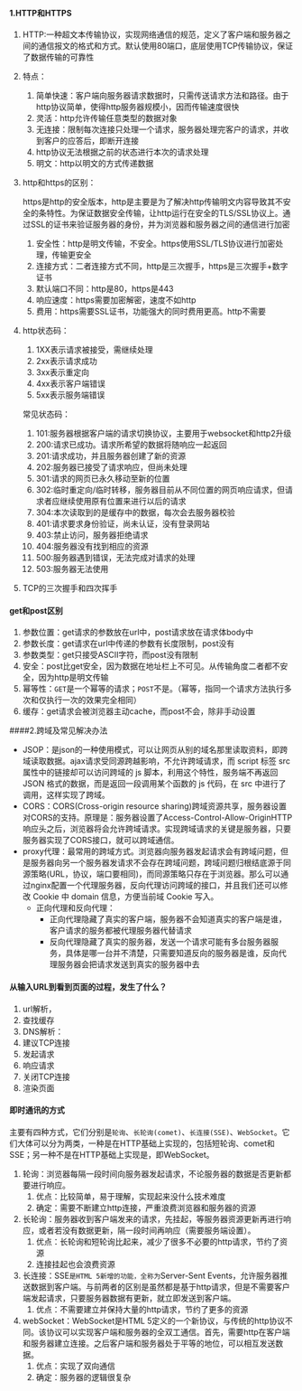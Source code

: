 #### 1.HTTP和HTTPS

1. HTTP:一种超文本传输协议，实现网络通信的规范，定义了客户端和服务器之间的通信报文的格式和方式。默认使用80端口，底层使用TCP传输协议，保证了数据传输的可靠性

2. 特点：

   1. 简单快速：客户端向服务器请求数据时，只需传送请求方法和路径。由于http协议简单，使得http服务器规模小，因而传输速度很快
   2. 灵活：http允许传输任意类型的数据对象
   3. 无连接：限制每次连接只处理一个请求，服务器处理完客户的请求，并收到客户的应答后，即断开连接
   4. http协议无法根据之前的状态进行本次的请求处理
   5. 明文：http以明文的方式传递数据

3. http和https的区别：

   https是http的安全版本，http是主要是为了解决http传输明文内容导致其不安全的条特性。为保证数据安全传输，让http运行在安全的TLS/SSL协议上。通过SSL的证书来验证服务器的身份，并为浏览器和服务器之间的通信进行加密

   1. 安全性：http是明文传输，不安全。https使用SSL/TLS协议进行加密处理，传输更安全
   2. 连接方式：二者连接方式不同，http是三次握手，https是三次握手+数字证书
   3. 默认端口不同：http是80，https是443
   4. 响应速度：https需要加密解密，速度不如http
   5. 费用：https需要SSL证书，功能强大的同时费用更高。http不需要

4. http状态码：

   1. 1XX表示请求被接受，需继续处理
   2. 2xx表示请求成功
   3. 3xx表示重定向
   4. 4xx表示客户端错误
   5. 5xx表示服务端错误

   常见状态码：

   1. 101:服务器根据客户端的请求切换协议，主要用于websocket和http2升级
   2. 200:请求已成功。请求所希望的数据将随响应一起返回
   3. 201:请求成功，并且服务器创建了新的资源
   4. 202:服务器已接受了请求响应，但尚未处理
   5. 301:请求的网页已永久移动至新的位置
   6. 302:临时重定向/临时转移，服务器目前从不同位置的网页响应请求，但请求者应继续使用原有位置来进行以后的请求
   7. 304:本次读取到的是缓存中的数据，每次会去服务器校验
   8. 401:请求要求身份验证，尚未认证，没有登录网站
   9. 403:禁止访问，服务器拒绝请求
   10. 404:服务器没有找到相应的资源
   11. 500:服务器遇到错误，无法完成对请求的处理
   12. 503:服务器无法使用

5. TCP的三次握手和四次挥手



#### get和post区别

1. 参数位置：get请求的参数放在url中，post请求放在请求体body中
2. 参数长度：get请求在url中传递的参数有长度限制，post没有
3. 参数类型：get只接受ASCII字符，而post没有限制
4. 安全：post比get安全，因为数据在地址栏上不可见。从传输角度二者都不安全，因为http是明文传输
5. 幂等性：`GET`是一个幂等的请求；`POST`不是。（幂等，指同⼀个请求⽅法执⾏多次和仅执⾏⼀次的效果完全相同）
6. 缓存：get请求会被浏览器主动cache，而post不会，除非手动设置

####2.跨域及常见解决办法

- JSOP：是json的一种使用模式，可以让网页从别的域名那里读取资料，即跨域读取数据。ajax请求受同源跨越影响，不允许跨域请求，而 script 标签 src 属性中的链接却可以访问跨域的 js 脚本，利用这个特性，服务端不再返回 JSON 格式的数据，而是返回一段调用某个函数的 js 代码，在 src 中进行了调用，这样实现了跨域。
- CORS：CORS(Cross-origin resource sharing)跨域资源共享，服务器设置对CORS的支持。原理是：服务器设置了Access-Control-Allow-OriginHTTP响应头之后，浏览器将会允许跨域请求。实现跨域请求的关键是服务器，只要服务器实现了CORS接口，就可以跨域通信。
- proxy代理：最常用的跨域方式。浏览器向服务器发起请求会有跨域问题，但是服务器向另一个服务器发请求不会存在跨域问题，跨域问题归根结底源于同源策略(URL，协议，端口要相同)，而同源策略只存在于浏览器。那么可以通过nginx配置一个代理服务器，反向代理访问跨域的接口，并且我们还可以修改 Cookie 中 domain 信息，方便当前域 Cookie 写入。
  - 正向代理和反向代理：
    - 正向代理隐藏了真实的客户端，服务器不会知道真实的客户端是谁，客户请求的服务都被代理服务器代替请求
    - 反向代理隐藏了真实的服务器，发送一个请求可能有多台服务器服务，具体是哪一台并不清楚，只需要知道反向的服务器是谁，反向代理服务器会把请求发送到真实的服务器中去



#### 从输入URL到看到页面的过程，发生了什么？

1. url解析，
2. 查找缓存
3. DNS解析：
4. 建议TCP连接
5. 发起请求
6. 响应请求
7. 关闭TCP连接
8. 渲染页面

#### 即时通讯的方式

主要有四种方式，它们分别是`轮询`、`长轮询(comet)`、`长连接(SSE)`、`WebSocket`。它们大体可以分为两类，一种是在HTTP基础上实现的，包括短轮询、comet和SSE；另一种不是在HTTP基础上实现是，即WebSocket。

1. 轮询：浏览器每隔一段时间向服务器发起请求，不论服务器的数据是否更新都要进行响应。
   1. 优点：比较简单，易于理解，实现起来没什么技术难度
   2. 确定：需要不断建立http连接，严重浪费浏览器和服务器的资源
2. 长轮询：服务器收到客户端发来的请求，先挂起，等服务器资源更新再进行响应，或者若没有数据更新，隔一段时间再响应（需要服务端设置）。
   1. 优点：长轮询和短轮询比起来，减少了很多不必要的http请求，节约了资源
   2. 连接挂起也会浪费资源
3. 长连接：SSE`是HTML 5新增的功能，全称为`Server-Sent Events，允许服务器推送数据到客户端。与前两者的区别是虽然都是基于http请求，但是不需要客户端发起请求，只要服务器数据有更新，就立即发送到客户端。
   1. 优点：不需要建立并保持大量的http请求，节约了更多的资源
4. webSocket：WebSocket是HTML 5定义的一个新协议，与传统的http协议不同。该协议可以实现客户端和服务器的全双工通信。首先，需要http在客户端和服务器建立连接。之后客户端和服务器处于平等的地位，可以相互发送数据。
   1. 优点：实现了双向通信
   2. 确定：服务器的逻辑很复杂





